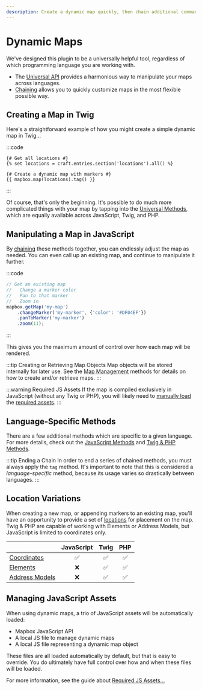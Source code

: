 ```yaml
---
description: Create a dynamic map quickly, then chain additional commands to further customize it. The same chainable commands are available in JS, Twig, and PHP.
---
```


# Dynamic Maps

We've designed this plugin to be a universally helpful tool, regardless of which programming language you are working with.

 - The [Universal API](/dynamic-maps/universal-api/) provides a harmonious way to manipulate your maps across languages.
 - [Chaining](/dynamic-maps/chaining/) allows you to quickly customize maps in the most flexible possible way. 

## Creating a Map in Twig

Here's a straightforward example of how you might create a simple dynamic map in Twig...

:::code
```twig
{# Get all locations #}
{% set locations = craft.entries.section('locations').all() %}

{# Create a dynamic map with markers #}
{{ mapbox.map(locations).tag() }}
```
:::

Of course, that's only the beginning. It's possible to do much more complicated things with your map by tapping into the [Universal Methods](/dynamic-maps/universal-methods/), which are equally available across JavaScript, Twig, and PHP.

## Manipulating a Map in JavaScript

By [chaining](/dynamic-maps/chaining/) these methods together, you can endlessly adjust the map as needed. You can even call up an existing map, and continue to manipulate it further.

:::code
```js
// Get an existing map
//   Change a marker color
//   Pan to that marker
//   Zoom in
mapbox.getMap('my-map')
    .changeMarker('my-marker', {'color': '#DF04EF'})
    .panToMarker('my-marker')
    .zoom(11);
```
:::

This gives you the maximum amount of control over how each map will be rendered.

:::tip Creating or Retrieving Map Objects
Map objects will be stored internally for later use. See the [Map Management](/dynamic-maps/basic-map-management/) methods for details on how to create and/or retrieve maps.
:::

:::warning Required JS Assets
If the map is compiled exclusively in JavaScript (without any Twig or PHP), you will likely need to [manually load](/guides/required-js-assets/#loaded-manually) the [required assets](/guides/required-js-assets/).
:::

## Language-Specific Methods

There are a few additional methods which are specific to a given language. For more details, check out the [JavaScript Methods](/dynamic-maps/javascript-methods/) and [Twig & PHP Methods](/dynamic-maps/twig-php-methods/).

:::tip Ending a Chain
In order to end a series of chained methods, you must always apply the `tag` method. It's important to note that this is considered a _language-specific_ method, because its usage varies so drastically between languages.
:::

## Location Variations

When creating a new map, or appending markers to an existing map, you'll have an opportunity to provide a set of [locations](/dynamic-maps/locations/) for placement on the map. Twig & PHP are capable of working with Elements or Address Models, but JavaScript is limited to coordinates only. 

|                | JavaScript | Twig | PHP |
|----------------|:----------:|:----:|:---:|
| [Coordinates](/models/coordinates/)                     | ✅ | ✅ | ✅ |
| [Elements](https://craftcms.com/docs/4.x/elements.html) | ❌ | ✅ | ✅ |
| [Address Models](/models/address-model/)                | ❌ | ✅ | ✅ |

## Managing JavaScript Assets

When using dynamic maps, a trio of JavaScript assets will be automatically loaded:

 - Mapbox JavaScript API
 - A local JS file to manage dynamic maps
 - A local JS file representing a dynamic map object
 
These files are all loaded automatically by default, but that is easy to override. You do ultimately have full control over how and when these files will be loaded.

For more information, see the guide about [Required JS Assets...](/guides/required-js-assets/)
